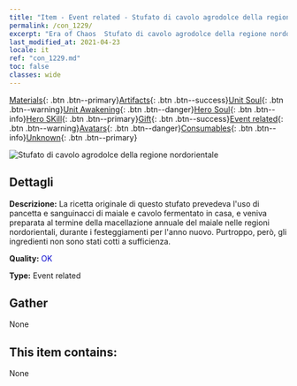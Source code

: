 ```yaml
---
title: "Item - Event related - Stufato di cavolo agrodolce della regione nordorientale"
permalink: /con_1229/
excerpt: "Era of Chaos  Stufato di cavolo agrodolce della regione nordorientale"
last_modified_at: 2021-04-23
locale: it
ref: "con_1229.md"
toc: false
classes: wide
---
```

 [Materials](/ItemsIT/){: .btn .btn--primary}[Artifacts](/ItemsIT/Artifacts/){: .btn .btn--success}[Unit Soul](/ItemsIT/UnitSoul/){: .btn .btn--warning}[Unit Awakening](/ItemsIT/UnitAwakening/){: .btn .btn--danger}[Hero Soul](/ItemsIT/HeroSoul/){: .btn .btn--info}[Hero SKill](/ItemsIT/HeroSkill/){: .btn .btn--primary}[Gift](/ItemsIT/Gift/){: .btn .btn--success}[Event related](/ItemsIT/Events/){: .btn .btn--warning}[Avatars](/ItemsIT/Avatars/){: .btn .btn--danger}[Consumables](/ItemsIT/Consumables/){: .btn .btn--info}[Unknown](/ItemsIT/Unknown/){: .btn .btn--primary}

 ![Stufato di cavolo agrodolce della regione nordorientale](/images/t/i_81531121.png)

## Dettagli
 **Descrizione:** La ricetta originale di questo stufato prevedeva l'uso di pancetta e sanguinacci di maiale e cavolo fermentato in casa, e veniva preparata al termine della macellazione annuale del maiale nelle regioni nordorientali, durante i festeggiamenti per l'anno nuovo. Purtroppo, però, gli ingredienti non sono stati cotti a sufficienza.

 **Quality:** <span style="color: #0000CD">OK</span>

 **Type:** Event related

## Gather

  None

## This item contains:

  None

